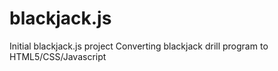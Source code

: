# blackjack.js
Initial blackjack.js project
Converting blackjack drill program to HTML5/CSS/Javascript
